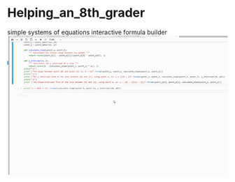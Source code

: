# Helping_an_8th_grader
simple systems of equations interactive formula builder
![](Images/systems_of_equations.gif)
